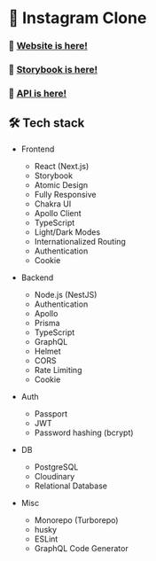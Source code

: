 # 📸 Instagram Clone
### 🥳 [Website is here!](https://instagram-clone-kentayamada-dev.vercel.app/)
### 📓 [Storybook is here!](https://instagram-clone-kentayamada-dev.vercel.app/storybook/)
### 🚀 [API is here!](https://studio.apollographql.com/public/Instagram-Clone-b7jzle/home?variant=current)
## 🛠️ Tech stack

- Frontend
  - React (Next.js)
  - Storybook
  - Atomic Design
  - Fully Responsive 
  - Chakra UI
  - Apollo Client
  - TypeScript
  - Light/Dark Modes
  - Internationalized Routing
  - Authentication
  - Cookie
  
- Backend
  - Node.js (NestJS)
  - Authentication
  - Apollo
  - Prisma
  - TypeScript
  - GraphQL
  - Helmet
  - CORS
  - Rate Limiting
  - Cookie

- Auth
  - Passport
  - JWT
  - Password hashing (bcrypt)

- DB
  - PostgreSQL
  - Cloudinary
  - Relational Database

- Misc
  - Monorepo (Turborepo)
  - husky
  - ESLint
  - GraphQL Code Generator
